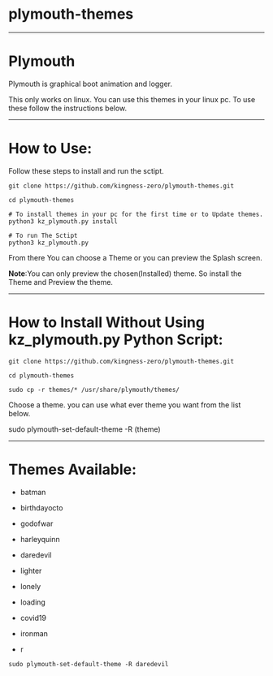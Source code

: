 # plymouth-themes

----
Plymouth
=
Plymouth is graphical boot animation and logger.

This only works on linux. You can use this themes in your linux pc. To use these follow the instructions below. 

-----
How to Use:
=

Follow these steps to install and run the sctipt.

```
git clone https://github.com/kingness-zero/plymouth-themes.git

cd plymouth-themes

# To install themes in your pc for the first time or to Update themes.
python3 kz_plymouth.py install

# To run The Sctipt
python3 kz_plymouth.py
```

From there You can choose a Theme or you can preview the Splash screen.

**Note**:You can only preview the chosen(Installed) theme. So install the Theme and Preview the theme.

-----
How to Install Without Using kz_plymouth.py Python Script:
=

```
git clone https://github.com/kingness-zero/plymouth-themes.git

cd plymouth-themes

sudo cp -r themes/* /usr/share/plymouth/themes/
```

Choose a theme.
you can use what ever theme you want from the list below.

sudo plymouth-set-default-theme -R (theme)

-------
Themes Available:
=
* batman

* birthdayocto

* godofwar

* harleyquinn

* daredevil

* lighter

* lonely

* loading

* covid19

* ironman

* r

```
sudo plymouth-set-default-theme -R daredevil
```
